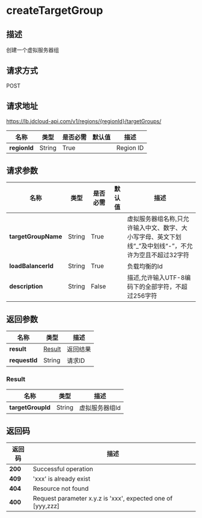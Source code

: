 # createTargetGroup


## 描述
创建一个虚拟服务器组

## 请求方式
POST

## 请求地址
https://lb.jdcloud-api.com/v1/regions/{regionId}/targetGroups/

|名称|类型|是否必需|默认值|描述|
|---|---|---|---|---|
|**regionId**|String|True| |Region ID|

## 请求参数
|名称|类型|是否必需|默认值|描述|
|---|---|---|---|---|
|**targetGroupName**|String|True| |虚拟服务器组名称,只允许输入中文、数字、大小写字母、英文下划线“_”及中划线“-”，不允许为空且不超过32字符|
|**loadBalancerId**|String|True| |负载均衡的Id|
|**description**|String|False| |描述,允许输入UTF-8编码下的全部字符，不超过256字符|


## 返回参数
|名称|类型|描述|
|---|---|---|
|**result**|[Result](createtargetgroup#result)|返回结果|
|**requestId**|String|请求ID|

### <div id="result">Result</div>
|名称|类型|描述|
|---|---|---|
|**targetGroupId**|String|虚拟服务器组Id |

## 返回码
|返回码|描述|
|---|---|
|**200**|Successful operation|
|**409**| 'xxx' is already exist|
|**404**|Resource not found|
|**400**|Request parameter x.y.z is 'xxx', expected one of [yyy,zzz]|

